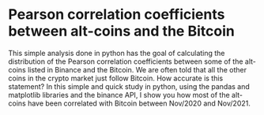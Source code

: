 # Pearson correlation coefficients between alt-coins and the Bitcoin
This simple analysis done in python has the goal of calculating the distribution of the Pearson correlation coefficients between some of the alt-coins listed in Binance and the Bitcoin.
We are often told that all the other coins in the crypto market just follow Bitcoin. How accurate is this statement? In this simple and quick study in python, using the pandas and matplotlib libraries and the binance API, I show you how most of the alt-coins have been correlated with Bitcoin between Nov/2020 and Nov/2021.
